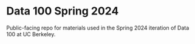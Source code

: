 # Data 100 Spring 2024

Public-facing repo for materials used in the Spring 2024 iteration of Data 100 at UC Berkeley.

